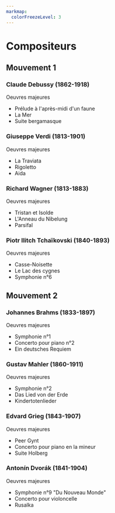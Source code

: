 ```yaml
---
markmap:
  colorFreezeLevel: 3
---
```


# Compositeurs


## Mouvement 1

### Claude Debussy (1862-1918)
Oeuvres majeures
- Prélude à l'après-midi d'un faune
- La Mer
- Suite bergamasque

### Giuseppe Verdi (1813-1901)
Oeuvres majeures
- La Traviata
- Rigoletto
- Aida

### Richard Wagner (1813-1883)
Oeuvres majeures
- Tristan et Isolde
- L'Anneau du Nibelung
- Parsifal

### Piotr Ilitch Tchaïkovski (1840-1893)
Oeuvres majeures
- Casse-Noisette
- Le Lac des cygnes
- Symphonie n°6


## Mouvement 2

### Johannes Brahms (1833-1897)
Oeuvres majeures
- Symphonie n°1
- Concerto pour piano n°2
- Ein deutsches Requiem

### Gustav Mahler (1860-1911)
Oeuvres majeures
- Symphonie n°2
- Das Lied von der Erde
- Kindertotenlieder

### Edvard Grieg (1843-1907)
Oeuvres majeures
- Peer Gynt
- Concerto pour piano en la mineur
- Suite Holberg

### Antonín Dvorák (1841-1904)
Oeuvres majeures
- Symphonie n°9 "Du Nouveau Monde"
- Concerto pour violoncelle
- Rusalka